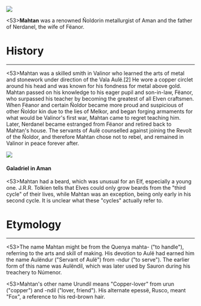 ![](characters/galadriel/7.jpg)

<53>**Mahtan** was a renowned Ñoldorin metallurgist of Aman and the father of Nerdanel, the wife of Fëanor.

# History
---

<53>Mahtan was a skilled smith in Valinor who learned the arts of metal and stonework under direction of the Vala Aulë.[2] He wore a copper circlet around his head and was known for his fondness for metal above gold. Mahtan passed on his knowledge to his eager pupil and son-in-law, Fëanor, who surpassed his teacher by becoming the greatest of all Elven craftsmen. When Fëanor and certain Ñoldor became more proud and suspicious of other Ñoldor kin due to the lies of Melkor, and began forging armaments for what would be Valinor's first war, Mahtan came to regret teaching him. Later, Nerdanel became estranged from Fëanor and retired back to Mahtan's house. The servants of Aulë counselled against joining the Revolt of the Ñoldor, and therefore Mahtan chose not to rebel, and remained in Valinor in peace forever after.

![](characters/galadriel/2.jpg)

#### Galadriel in Aman

<53>Mahtan had a beard, which was unusual for an Elf, especially a young one. J.R.R. Tolkien tells that Elves could only grow beards from the "third cycle" of their lives, while Mahtan was an exception, being only early in his second cycle. It is unclear what these "cycles" actually refer to.

# Etymology

---

<53>The name Mahtan might be from the Quenya mahta- ("to handle"), referring to the arts and skill of making. His devotion to Aulë had earned him the name Aulëndur ("Servant of Aulë") from -ndur ("to serve"). The earlier form of this name was Aulëndil, which was later used by Sauron during his treachery to Númenor.

<53>Mahtan's other name Urundil means "Copper-lover" from urun ("copper") and -ndil ("lover, friend"). His alternate epessë, Rusco, meant "Fox", a reference to his red-brown hair.
